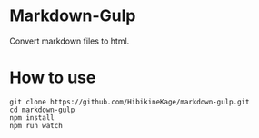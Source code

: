 # Markdown-Gulp
Convert markdown files to html.

# How to use
```
git clone https://github.com/HibikineKage/markdown-gulp.git
cd markdown-gulp
npm install
npm run watch
```
